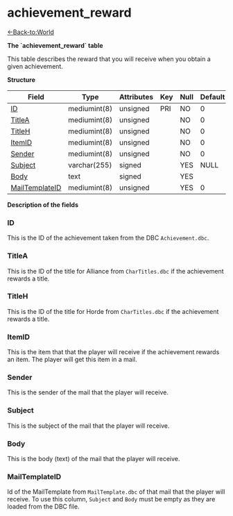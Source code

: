 # achievement\_reward

[<-Back-to:World](database-world.md)

**The \`achievement\_reward\` table**

This table describes the reward that you will receive when you obtain a given achievement.

**Structure**

| Field               | Type         | Attributes | Key | Null | Default | Extra |
|---------------------|--------------|------------|-----|------|---------|-------|
| [ID][1]             | mediumint(8) | unsigned   | PRI | NO   | 0       |       |
| [TitleA][2]         | mediumint(8) | unsigned   |     | NO   | 0       |       |
| [TitleH][3]         | mediumint(8) | unsigned   |     | NO   | 0       |       |
| [ItemID][4]         | mediumint(8) | unsigned   |     | NO   | 0       |       |
| [Sender][5]         | mediumint(8) | unsigned   |     | NO   | 0       |       |
| [Subject][6]        | varchar(255) | signed     |     | YES  | NULL    |       |
| [Body][7]           | text         | signed     |     | YES  |         |       |
| [MailTemplateID][8] | mediumint(8) | unsigned   |     | YES  | 0       |       |

[1]: #id
[2]: #titlea
[3]: #titleh
[4]: #itemid
[5]: #sender
[6]: #subject
[7]: #body
[8]: #mailtemplateid

**Description of the fields**

### ID

This is the ID of the achievement taken from the DBC `Achievement.dbc`.

### TitleA

This is the ID of the title for Alliance from `CharTitles.dbc` if the achievement rewards a title.

### TitleH

This is the ID of the title for Horde from `CharTitles.dbc` if the achievement rewards a title.

### ItemID

This is the item that that the player will receive if the achievement rewards an item. The player will get this item in a mail.

### Sender

This is the sender of the mail that the player will receive.

### Subject

This is the subject of the mail that the player will receive.

### Body

This is the body (text) of the mail that the player will receive.

### MailTemplateID

Id of the MailTemplate from `MailTemplate.dbc` of that mail that the player will receive. To use this column, `Subject` and `Body` must be empty as they are loaded from the DBC file.
